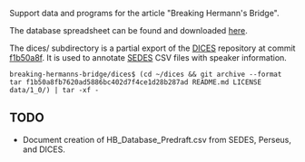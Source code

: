 Support data and programs for the article "Breaking Hermann's Bridge".

The database spreadsheet can be found and downloaded [here](https://github.com/sasansom/breaking-hermanns-bridge/blob/3377255161137608f373336c3593640755d601fc/HB_Database.csv).

The dices/ subdirectory is a partial export of the [DICES](https://github.com/cwf2/dices)
repository at commit
[f1b50a8f](https://github.com/cwf2/dices/tree/f1b50a8fb7620ad5886bc402d7f4ce1d28b287ad).
It is used to annotate
[SEDES](https://github.com/sasansom/sedes) CSV files with speaker information.

```
breaking-hermanns-bridge/dices$ (cd ~/dices && git archive --format tar f1b50a8fb7620ad5886bc402d7f4ce1d28b287ad README.md LICENSE data/1_0/) | tar -xf -
```

## TODO

* Document creation of HB_Database_Predraft.csv from SEDES, Perseus, and DICES.
